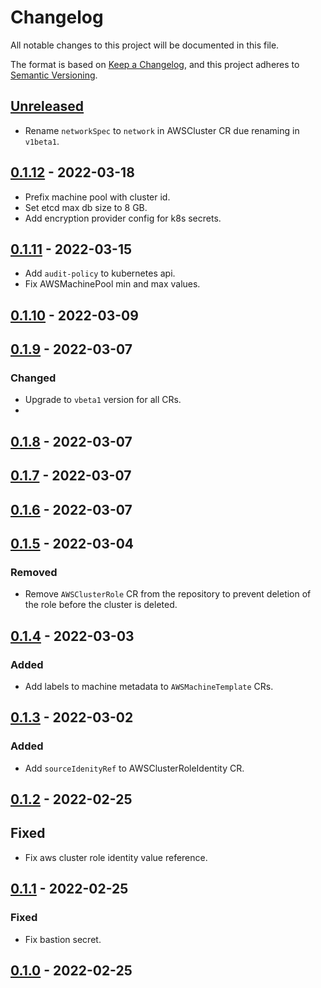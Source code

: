 # Changelog

All notable changes to this project will be documented in this file.

The format is based on [Keep a Changelog](https://keepachangelog.com/en/1.0.0/),
and this project adheres to [Semantic Versioning](https://semver.org/spec/v2.0.0.html).



## [Unreleased]

- Rename `networkSpec` to `network` in AWSCluster CR due renaming in `v1beta1`.

## [0.1.12] - 2022-03-18

- Prefix machine pool with cluster id.
- Set etcd max db size to 8 GB.
- Add encryption provider config for k8s secrets.

## [0.1.11] - 2022-03-15

- Add `audit-policy` to kubernetes api.
- Fix AWSMachinePool min and max values.

## [0.1.10] - 2022-03-09

## [0.1.9] - 2022-03-07

### Changed

- Upgrade to `vbeta1` version for all CRs.
- 
## [0.1.8] - 2022-03-07

## [0.1.7] - 2022-03-07

## [0.1.6] - 2022-03-07

## [0.1.5] - 2022-03-04

### Removed

- Remove `AWSClusterRole` CR from the repository to prevent deletion of the role before the cluster is deleted.

## [0.1.4] - 2022-03-03

### Added

- Add labels to machine metadata to `AWSMachineTemplate` CRs.

## [0.1.3] - 2022-03-02

### Added

- Add `sourceIdenityRef` to AWSClusterRoleIdentity CR.

## [0.1.2] - 2022-02-25

## Fixed

- Fix aws cluster role identity value reference.

## [0.1.1] - 2022-02-25

### Fixed

- Fix bastion secret.

## [0.1.0] - 2022-02-25

[Unreleased]: https://github.com/giantswarm/cluster-aws/compare/v0.1.12...HEAD
[0.1.12]: https://github.com/giantswarm/cluster-aws/compare/v0.1.11...v0.1.12
[0.1.11]: https://github.com/giantswarm/cluster-aws/compare/v0.1.10...v0.1.11
[0.1.10]: https://github.com/giantswarm/cluster-aws/compare/v0.1.9...v0.1.10
[0.1.9]: https://github.com/giantswarm/cluster-aws/compare/v0.1.8...v0.1.9
[0.1.8]: https://github.com/giantswarm/cluster-aws/compare/v0.1.7...v0.1.8
[0.1.7]: https://github.com/giantswarm/cluster-aws/compare/v0.1.6...v0.1.7
[0.1.6]: https://github.com/giantswarm/cluster-aws/compare/v0.1.5...v0.1.6
[0.1.5]: https://github.com/giantswarm/cluster-aws/compare/v0.1.4...v0.1.5
[0.1.4]: https://github.com/giantswarm/cluster-aws/compare/v0.1.3...v0.1.4
[0.1.3]: https://github.com/giantswarm/cluster-aws/compare/v0.1.2...v0.1.3
[0.1.2]: https://github.com/giantswarm/cluster-aws/compare/v0.1.1...v0.1.2
[0.1.1]: https://github.com/giantswarm/cluster-aws/compare/v0.1.0...v0.1.1
[0.1.0]: https://github.com/giantswarm/cluster-aws/releases/tag/v0.1.0
